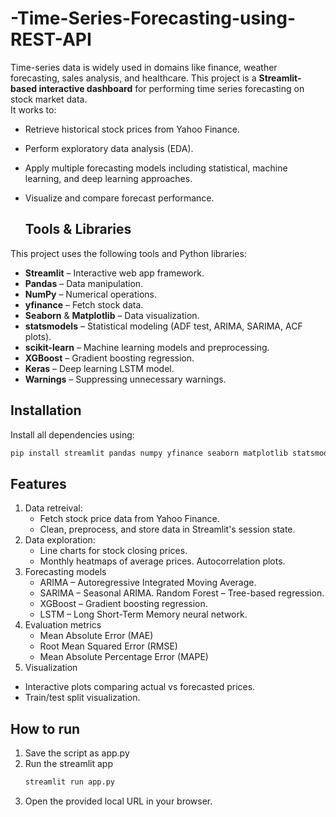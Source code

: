 # -Time-Series-Forecasting-using-REST-API
Time-series data is widely used in domains like finance, weather forecasting, sales analysis,  and healthcare. This project is a **Streamlit-based interactive dashboard** for performing time series forecasting on stock market data.  
It works to:
- Retrieve historical stock prices from Yahoo Finance.
- Perform exploratory data analysis (EDA).
- Apply multiple forecasting models including statistical, machine learning, and deep learning approaches.
- Visualize and compare forecast performance.

  ## Tools & Libraries 
This project uses the following tools and Python libraries:

- **Streamlit** – Interactive web app framework.
- **Pandas** – Data manipulation.
- **NumPy** – Numerical operations.
- **yfinance** – Fetch stock data.
- **Seaborn** & **Matplotlib** – Data visualization.
- **statsmodels** – Statistical modeling (ADF test, ARIMA, SARIMA, ACF plots).
- **scikit-learn** – Machine learning models and preprocessing.
- **XGBoost** – Gradient boosting regression.
- **Keras** – Deep learning LSTM model.
- **Warnings** – Suppressing unnecessary warnings.

## Installation
Install all dependencies using:

```bash
pip install streamlit pandas numpy yfinance seaborn matplotlib statsmodels scikit-learn xgboost keras
```
## Features
1. Data retreival:
    - Fetch stock price data from Yahoo Finance.
    - Clean, preprocess, and store data in Streamlit's session state.
2. Data exploration:
   - Line charts for stock closing prices.
   - Monthly heatmaps of average prices.
  Autocorrelation plots.
4. Forecasting models
   - ARIMA – Autoregressive Integrated Moving Average.
   - SARIMA – Seasonal ARIMA.
   Random Forest – Tree-based regression.
   - XGBoost – Gradient boosting regression.
   - LSTM – Long Short-Term Memory neural network.
6. Evaluation metrics
   - Mean Absolute Error (MAE)
   - Root Mean Squared Error (RMSE)
   - Mean Absolute Percentage Error (MAPE)
8. Visualization
  - Interactive plots comparing actual vs forecasted prices.
  - Train/test split visualization.

## How to run
1. Save the script as app.py
2. Run the streamlit app
   ```bash
   streamlit run app.py
3. Open the provided local URL in your browser.
